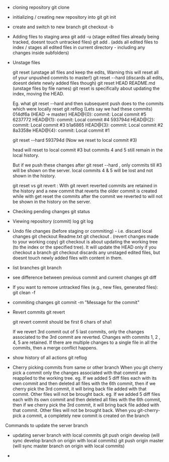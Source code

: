 - cloning repository
	git clone <repoUrl>

- initializing / creating new repository into git
	git init

- create and switch to new branch
	git checkout -b <branchName>

- Adding files to staging area
	git add -u (stage edited files already being tracked, doesnt touch untracked files)
	git add . (adds all edited files to index / stages all edited files in current directory - including any changes inside subfolders)

- Unstage files

	git reset (unstage all files and keep the edits, Warning this will reset all of your unpushed commits to master!)
	git reset --hard (discards all edits, doesnt delete newly added files though)
	git reset HEAD README.md (unstage files by file names)
	git reset is specifically about updating the index, moving the HEAD.
 
	Eg. what git reset --hard and then subsequent push does to the commits which were locally reset
	git reflog  (Lets say we had these commits)
	014df6a (HEAD -> master) HEAD@{0}: commit: Local commit #5
	6237772 HEAD@{1}: commit: Local commit #4
	593794d HEAD@{2}: commit: Local commit #3
	b1a6865 HEAD@{3}: commit: Local commit #2
	8a3358e HEAD@{4}: commit: Local commit #1
 
	git reset --hard 593794d	(Now we reset to local commit #3)
	
	head will reset to local commit #3 but commits 4 and 5 still remain in the local history.
	
	But if we push these changes after git reset --hard , only commits till #3 will be shown on the server. local commits 4 & 5 will be lost and not shown in the history.
	
	git reset vs git revert : With git revert reverted commits are retained in the history and a new commit that reverts the older commit is created while with get reset the commits after the commit we reverted to will not be shown in the history on the server.
	
- Checking pending changes
	git status

- Viewing repository (commit) log
	git log

- Undo file changes (before staging or commiting) - i.e. discard local changes
	git checkout Readme.txt
	git checkout . (revert changes made to your working copy)
	git checkout is about updating the working tree (to the index or the specified tree). It will update the HEAD only if you checkout a branch
	git checkout discards any unstaged edited files, but doesnt touch newly added files with content in them.

- list branches
	git branch

- see difference between previous commit and current changes
	git diff

- If you want to remove untracked files (e.g., new files, generated files): 
	git clean -f

- commiting changes
	git commit -m "Message for the commit"

- Revert commits
	git revert <commit1> <commit2>

	git revert commit should be first 6 chars of sha1

	If we revert 3rd commit out of 5 last commits, only the changes associated to the 3rd commit are reverted. Changes with commits 1, 2 , 4, 5 are retained.
	If there are multiple changes to a single file in all the commits, then a merge conflict happens.

- show history of all actions
	git reflog

- Cherry picking commits from same or other branch
When you git cherry pick a commit only the changes associated with that commit are reapplied to the working tree.
eg. If we added 5 diff files each with its own commit and then deleted all files with the 6th commit, then if we cherry pick the 3rd commit, it will bring back file added with that commit. Other files will not be brought back.
eg. If we added 5 diff files each with its own commit and then deleted all files with the 6th commit, then if we cherry pick the 3rd commit, it will bring back file added with that commit. Other files will not be brought back.
When you git-cherry-pick a commit, a completely new commit is created on the branch

Commands to update the server branch
- updating server branch with local commits
	git push origin develop (will sync develop branch on origin with local commits)
	git push origin master (will sync master branch on origin with local commits)

-